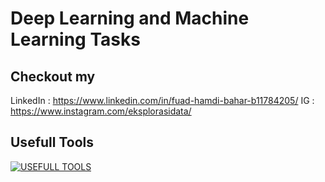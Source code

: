 # Deep Learning and Machine Learning Tasks

## Checkout my
LinkedIn : https://www.linkedin.com/in/fuad-hamdi-bahar-b11784205/
IG       : https://www.instagram.com/eksplorasidata/

## Usefull Tools
[![USEFULL TOOLS](https://skillicons.dev/icons?i=python,tensorflow,vscode)](https://skillicons.dev)
